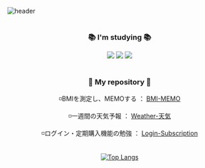 
![header](https://capsule-render.vercel.app/api?type=waving&color=gradient&height=200&section=header&text=Hello%20%20%20I'm%20JAEYOUNG%20KIM&fontSize=50)<br/> <br/> 

<div align="center">

      
### **📚 I'm studying 📚**
      
<img src="https://img.shields.io/badge/android-3DDC84?style=for-the-badge&logo=android&logoColor=white">
<img src="https://img.shields.io/badge/kotlin-7F52FF?style=for-the-badge&logo=kotlin&logoColor=white">
<img src="https://img.shields.io/badge/java-007396?style=for-the-badge&logo=java&logoColor=white"><br/> <br/>   
       
     
      
### **📂 My repository 📂**
      
◽BMIを測定し、MEMOする ： [BMI-MEMO](https://github.com/KIM-Git-Hub/BMI-MEMO)
      
◽一週間の天気予報 ： [Weather-天気](https://github.com/KIM-Git-Hub/WeatherAPP)
      
◽ログイン・定期購入機能の勉強 ： [Login-Subscription](https://github.com/KIM-Git-Hub/Login-Subscription)<br/> <br/>   
      



[![Top Langs](https://github-readme-stats.vercel.app/api/top-langs/?username=KIM-Git-Hub&layout=compact)](https://github.com/KIM-Git-Hub/github-readme-stats)
</div>

<!--
**KIM-Git-Hub/KIM-Git-Hub** is a ✨ _special_ ✨ repository because its `README.md` (this file) appears on your GitHub profile.

Here are some ideas to get you started:

- 🔭 I’m currently working on ...
- 🌱 I’m currently learning ...
- 👯 I’m looking to collaborate on ...
- 🤔 I’m looking for help with ...
- 💬 Ask me about ...
- 📫 How to reach me: ...
- 😄 Pronouns: ...
- ⚡ Fun fact: ...
-->
